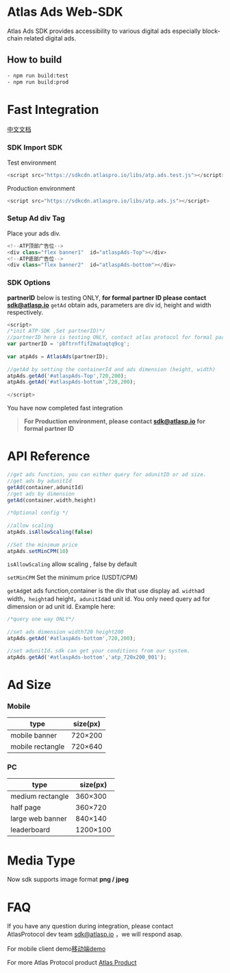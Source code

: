 # Atlas Ads Web-SDK
Atlas Ads SDK provides accessibility to various digital ads especially block-chain related digital ads.

## How to build

```bash
- npm run build:test
- npm run build:prod
```


# Fast Integration
[中文文档](https://sdkcdn.atlaspro.io/sdk/WIKI/wikisite/index.html)

### SDK Import SDK
Test environment
```javascript
<script src="https://sdkcdn.atlaspro.io/libs/atp.ads.test.js"></script>
```
Production environment
```javascript
<script src="https://sdkcdn.atlaspro.io/libs/atp.ads.js"></script>
```
### Setup Ad div Tag
Place your ads div.
```javascript
<!--ATP顶部广告位-->  
<div class="flex banner1"  id="atlaspAds-Top"></div>  
<!--ATP底部广告位-->  
<div class="flex banner2"  id="atlaspAds-bottom"></div>
```
### SDK Options

**partnerID** below is testing ONLY, **for formal partner ID please contact [sdk@atlasp.io](mailto:sdk@atlasp.io)**
`getAd` obtain ads, parameters are div id, height and width respectively.
```javascript
<script>  
/*init ATP-SDK ,Set partnerID)*/  
//partnerID here is testing ONLY, contact atlas protocol for formal partner ID.  
var partnerID = 'pbftrnffif2matuqtq9cg';  
  
var atpAds = AtlasAds(partnerID);  
  
//getAd by setting the containerId and ads dimension (height, width) 
atpAds.getAd('#atlaspAds-Top',720,200);  
atpAds.getAd('#atlaspAds-bottom',720,200);  
  
</script>
```
You have now completed fast integration
> **For Production environment, please contact [sdk@atlasp.io](mailto:sdk@atlasp.io) for formal partner ID**

# API Reference
```javascript
//get ads function, you can either query for adunitID or ad size.
//get ads by adunitId
getAd(container,adunitId)  
//get ads by dimension  
getAd(container,width,height)  
  
/*Optional config */  
  
//allow scaling   
atpAds.isAllowScaling(false)  
  
//Set the minimum price
atpAds.setMinCPM(10)
```
`isAllowScaling` allow scaling , false by default

`setMinCPM` Set the minimum price (USDT/CPM)

`getAd`get ads function,container is the div that use display ad. `width`ad width，`height`ad height，`adunitId`ad unit id. You only need query ad for dimension or ad unit id. Example here:
```javascript
/*query one way ONLY*/  
  
//set ads dimension width720 height200  
atpAds.getAd('#atlaspAds-bottom',720,200);

//set adunitId，sdk can get your conditions from our system.  
atpAds.getAd('#atlaspAds-bottom','atp_720x200_001');
```

# Ad Size

### Mobile
| type            |size(px)       |    
|----------------|---------------------
|mobile banner      |720×200        |   
|mobile rectangle      |720×640        |
### PC
| type            |size(px)       |
|----------------|---------------------
|medium rectangle        |360×300        |
|half page          |360×720        |
|large web banner          |840×140        |
|leaderboard       |1200×100        |

# Media Type

Now sdk supports image format **png / jpeg**


# FAQ

If you have any question during integration, please contact  
AtlasProtocol dev team  [sdk@atlasp.io](mailto:sdk@atlasp.io) ，we will respond asap.

For mobile client demo[移动端demo](http://releases.atlasp.io/sdk/SDK-WEB-DEMO/ATP-WEBSDK-DEMO.zip)

For more Atlas Protocol product [Atlas Product](https://www.atlaspro.io/product/)



